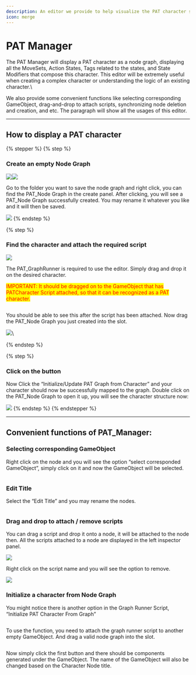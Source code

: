 ```yaml
---
description: An editor we provide to help visualize the PAT character structure
icon: merge
---
```


# PAT Manager

The PAT Manager will display a PAT character as a node graph, displaying all the MoveSets, Action States, Tags related to the states, and State Modifiers that compose this character. This editor will be extremely useful when creating a complex character or understanding the logic of an existing character.\


We also provide some convenient functions like selecting corresponding GameObject, drag-and-drop to attach scripts, synchronizing node deletion and creation, and etc. The paragraph will show all the usages of this editor.&#x20;

***

## How to display a PAT character

{% stepper %}
{% step %}
### Create an empty Node Graph

![](https://lh7-rt.googleusercontent.com/docsz/AD_4nXciibUwzFKH8bio_sOP89XqA7tyJZBSxTAc1-YFZHqUQSAu9YXCYWZvkwoXseb2p1-HDVPKUROYjQhqI8RBa967HovqMIoAm8xK0ODTYVu_L8Zbw6KfdansxFIFr8yad132uJxW?key=FgW71u4vKTVODEVBYPADR_E6)![](https://lh7-rt.googleusercontent.com/docsz/AD_4nXe6d806mTQYqSDo2Cm7kW6Hb4gjEaPkaM0SyWpzeJXs8mDfaprMx0hAKgqoaJkezHggK0YQYUlz5fqSdWLhx9bHPepERFocFuLwIoKlKp7VO9VToOgiIZOB7w9gWs61paD9aeIfOQ?key=FgW71u4vKTVODEVBYPADR_E6)

Go to the folder you want to save the node graph and right click, you can find the PAT\_Node Graph in the create panel. After clicking, you will see a PAT\_Node Graph successfully created. You may rename it whatever you like and it will then be saved.

![](https://lh7-rt.googleusercontent.com/docsz/AD_4nXch5Bgo7L_iEtv7LPY95bbakzqfKGKiYd40R-TP3aH5tR6fjjP_op-tEJXOVib2B11WzqKIBXybkNoKrRj0OSGNGGy5Fc4sQmjO31Lej9ZDxRYBbfAEZy_UPdnNJkk7I3p1ps7YRw?key=FgW71u4vKTVODEVBYPADR_E6)
{% endstep %}

{% step %}
### Find the character and attach the required script

![](https://lh7-rt.googleusercontent.com/docsz/AD_4nXf07_H9xbXnafzHryx0p4bmXgVwz_UF5XAkHMIeEtztou9BkaysfmT1vtoji7wqm6RotzUwQjIx7OTa-ohic9g2FO2c3BT9CY1J7g8ssiMxrs3gTyBfyH6dRaHPU2OyKbZeP-n1Rw?key=FgW71u4vKTVODEVBYPADR_E6)

The PAT\_GraphRunner is required to use the editor. Simply drag and drop it on the desired character.&#x20;

<mark style="color:red;">IMPORTANT: It should be dragged on to the GameObject that has PATCharacter Script attached, so that it can be recognized as a PAT character.</mark>

<img src="https://lh7-rt.googleusercontent.com/docsz/AD_4nXeQxqN80lE3EO7uYR0jNoraDORV-r-gCf4iZIkWTL7xx0IokWiVO87vkltCRtUS0VUN8sBStQx6q4XNq-oiaeTm0kcd-8e08WvBwrKV8i_EHo1xQjrLrm4Yi650qQpAo5UmYHHXlA?key=FgW71u4vKTVODEVBYPADR_E6" alt="" data-size="original">

You should be able to see this after the script has been attached. Now drag the PAT\_Node Graph you just created into the slot.

![](https://lh7-rt.googleusercontent.com/docsz/AD_4nXddq_aWcqoFn0toPIMFlOaSp9ADgzaKPC1pCSxfNdZQ7vsXvb7KHdDus3xzizAs4ejzJxWdKAgye4xo5Zjcox8X3fnT2MTL6ugFQNECDs7cVg3iC22Lu5vB6KnW5dsag1DCUOTObQ?key=FgW71u4vKTVODEVBYPADR_E6)\

{% endstep %}

{% step %}
### Click on the button

Now Click the “Initialize/Update PAT Graph from Character” and your character should now be successfully mapped to the graph. Double click on the PAT\_Node Graph to open it up, you will see the character structure now:

![](https://lh7-rt.googleusercontent.com/docsz/AD_4nXcNIFlxMPjG4dFx--dvDIiKJm4eWfQFflJaU2imUvFhIm6YDQouD1_-NUwQToC3bAtHpMI5Ncye8QxBsTM3IXTsN3I4rIKDpJVL3i42onkFH4eU4TYSq8FPMfmz3oQSVETnPK6EBQ?key=FgW71u4vKTVODEVBYPADR_E6)
{% endstep %}
{% endstepper %}

***

## Convenient functions of PAT\_Manager:

### Selecting corresponding GameObject

Right click on the node and you will see the option “select corresponded GameObject”, simply click on it and now the GameObject will be selected.

<figure><img src="https://lh7-rt.googleusercontent.com/docsz/AD_4nXeP00Id2_9zqS_B2AUU7TA27icDzU4jbOdmnM4PAHo4MajL0rSEypOvO3Gc7m7JCWzbR1XxJdbI9Dyoeko2JwdkUazByT4hfUawlQGSrQ3Bk8eub4cnusGYx40lsMuIsW4CySllbw?key=FgW71u4vKTVODEVBYPADR_E6" alt=""><figcaption></figcaption></figure>

### Edit Title

Select the “Edit Title” and you may rename the nodes.

<figure><img src="https://lh7-rt.googleusercontent.com/docsz/AD_4nXeqUckRiWMn15PRjSVDJ1PV1m2oTkUxF3isMe8eSTPwXT4sqGLngo61ImGq1dH0ZPK9sICnjxrbZJAtLfwE6xc5_9eWY09JB2iP0sJsK3ujH4vqoaL6V1ZpQQK0zDW8T4WYAaWX?key=FgW71u4vKTVODEVBYPADR_E6" alt=""><figcaption></figcaption></figure>

### Drag and drop to attach / remove scripts

You can drag a script and drop it onto a node, it will be attached to the node then. All the scripts attached to a node are displayed in the left inspector panel.

![](https://lh7-rt.googleusercontent.com/docsz/AD_4nXexFlVb9JAHAIB4I8Ef745_BgkY3tEJ2w3xzC6b0bQrtDn5DeEc7wZSpstdP6KyTK0KY1jmkH4XCezpUB9QuFZzmsIbr8SEvSy_8OIPcRa8YOnqhEKyy_7clCwwWfXVE-BztF9j?key=FgW71u4vKTVODEVBYPADR_E6)

Right click on the script name and you will see the option to remove.

![](https://lh7-rt.googleusercontent.com/docsz/AD_4nXeGCldQYeij_eS0gne5ZFoyVr62gHwlGed6A-CDpbkdzTrgkaA02RYKtGkTFzPqKSVmQVxZdUitlq6yD47-ZOB7bbyuV_jF7ZKCcjz6J9CTVhj09VGz_dwidX5CZ4gxBtQDxF5gMg?key=FgW71u4vKTVODEVBYPADR_E6)

### Initialize a character from Node Graph

You might notice there is another option in the Graph Runner Script, “Initialize PAT Character From Graph”

<figure><img src="https://lh7-rt.googleusercontent.com/docsz/AD_4nXeCPyN3_x2ra_8vLf-SV5c2P7wy-8RjIt2UDT8saN3s2OBUsU-scUuLEG0Z8XSeoZjGtjJvypDGjQw7gLJ0MxHO50Ur2A7uIBpxDXK8toCHxEgc-2vn3p5M-T_A378PorZt4AKq?key=FgW71u4vKTVODEVBYPADR_E6" alt=""><figcaption></figcaption></figure>

To use the function, you need to attach the graph runner script to another empty GameObject. And drag a valid node graph into the slot.

<figure><img src="https://lh7-rt.googleusercontent.com/docsz/AD_4nXerig5_S-pxGzcZpHESi-gyn16jkuWBdl0tFSRxIDwiPWkbw5pQ_ok5V5FzEliiqHtD8R6Q92N2iu5KmzUV1LufaLInIIupxAL4fCuOstZIFAImiGM08_wxTzor8k-47pZqQkQYPQ?key=FgW71u4vKTVODEVBYPADR_E6" alt=""><figcaption></figcaption></figure>

Now simply click the first button and there should be components generated under the GameObject. The name of the GameObject will also be changed based on the Character Node title.
